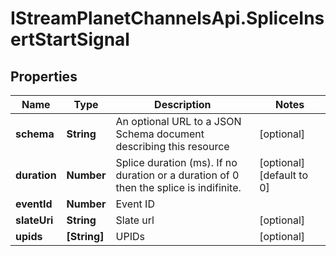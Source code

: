 # IStreamPlanetChannelsApi.SpliceInsertStartSignal

## Properties

Name | Type | Description | Notes
------------ | ------------- | ------------- | -------------
**schema** | **String** | An optional URL to a JSON Schema document describing this resource | [optional] 
**duration** | **Number** | Splice duration (ms).  If no duration or a duration of 0 then the splice is indifinite. | [optional] [default to 0]
**eventId** | **Number** | Event ID | 
**slateUri** | **String** | Slate url | [optional] 
**upids** | **[String]** | UPIDs | [optional] 


